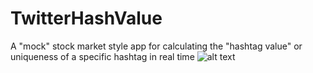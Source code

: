 # TwitterHashValue
A "mock" stock market style app for calculating the "hashtag value" or uniqueness of a specific hashtag in real time
![alt text](https://www.dropbox.com/s/rzmyr94wou0on0c/HTML5TweetTicker.PNG?raw=1)
